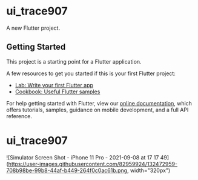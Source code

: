 # ui_trace907

A new Flutter project.

## Getting Started

This project is a starting point for a Flutter application.

A few resources to get you started if this is your first Flutter project:

- [Lab: Write your first Flutter app](https://flutter.dev/docs/get-started/codelab)
- [Cookbook: Useful Flutter samples](https://flutter.dev/docs/cookbook)

For help getting started with Flutter, view our
[online documentation](https://flutter.dev/docs), which offers tutorials,
samples, guidance on mobile development, and a full API reference.
# ui_trace907
![Simulator Screen Shot - iPhone 11 Pro - 2021-09-08 at 17 17 49](https://user-images.githubusercontent.com/82959924/132472959-708b98be-99b8-44af-b449-264f0c0ac61b.png, width="320px")
